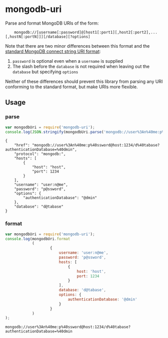 # mongodb-uri

Parse and format MongoDB URIs of the form:

```
    mongodb://[username[:password]@]host1[:port1][,host2[:port2],...[,hostN[:portN]]][/database][?options]
```

Note that there are two minor differences between this format and the
[standard MongoDB connect string URI format](http://docs.mongodb.org/manual/reference/connection-string/):

1. `password` is optional even when a `username` is supplied
2. The slash before the `database` is not required when leaving out the `database` but specifying `options`

Neither of these differences should prevent this library from parsing any URI conforming to the standard format, but
make URIs more flexible.

## Usage

### parse

```javascript
var mongodbUri = require('mongodb-uri');
console.log(JSON.stringify(mongodbUri.parse('mongodb://user%3An%40me:p%40ssword@host:1234/d%40tabase?authenticationDatabase=%40dmin'), null, 4));
```

```
{
    "href": "mongodb://user%3An%40me:p%40ssword@host:1234/d%40tabase?authenticationDatabase=%40dmin",
    "protocol": "mongodb:",
    "hosts": [
        {
            "host": "host",
            "port": 1234
        }
    ],
    "username": "user:n@me",
    "password": "p@ssword",
    "options": {
        "authenticationDatabase": "@dmin"
    },
    "database": "d@tabase"
}
```

### format

```javascript
var mongodbUri = require('mongodb-uri');
console.log(mongodbUri.format
            (
                    {
                        username: 'user:n@me',
                        password: 'p@ssword',
                        hosts: [
                            {
                                host: 'host',
                                port: 1234
                            }
                        ],
                        database: 'd@tabase',
                        options: {
                            authenticationDatabase: '@dmin'
                        }
                    }
            )
);
```

```
mongodb://user%3An%40me:p%40ssword@host:1234/d%40tabase?authenticationDatabase=%40dmin
```
